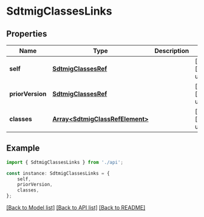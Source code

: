 # SdtmigClassesLinks


## Properties

Name | Type | Description | Notes
------------ | ------------- | ------------- | -------------
**self** | [**SdtmigClassesRef**](SdtmigClassesRef.md) |  | [optional] [default to undefined]
**priorVersion** | [**SdtmigClassesRef**](SdtmigClassesRef.md) |  | [optional] [default to undefined]
**classes** | [**Array&lt;SdtmigClassRefElement&gt;**](SdtmigClassRefElement.md) |  | [optional] [default to undefined]

## Example

```typescript
import { SdtmigClassesLinks } from './api';

const instance: SdtmigClassesLinks = {
    self,
    priorVersion,
    classes,
};
```

[[Back to Model list]](../README.md#documentation-for-models) [[Back to API list]](../README.md#documentation-for-api-endpoints) [[Back to README]](../README.md)
